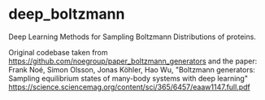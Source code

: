 # deep_boltzmann
Deep Learning Methods for Sampling Boltzmann Distributions of proteins. 

Original codebase taken from https://github.com/noegroup/paper_boltzmann_generators and the paper: Frank Noé, Simon Olsson, Jonas Köhler, Hao Wu, "Boltzmann generators: Sampling equilibrium states of many-body systems with deep learning" https://science.sciencemag.org/content/sci/365/6457/eaaw1147.full.pdf  
